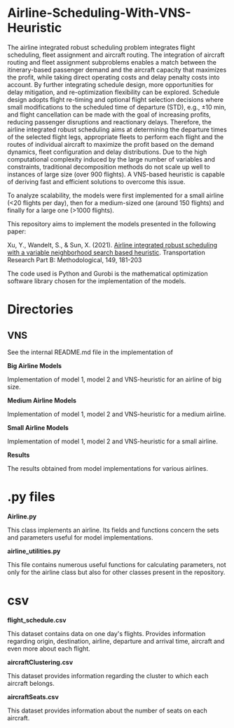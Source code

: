# Airline-Scheduling-With-VNS-Heuristic
The airline integrated robust scheduling problem integrates flight scheduling, fleet assignment and aircraft routing.
The integration of aircraft routing and fleet assignment subproblems enables a match between the itinerary-based passenger demand and the aircraft capacity that maximizes the profit, while taking direct operating costs and delay penalty costs into account. By further integrating schedule design, more opportunities for delay mitigation, and re-optimization flexibility can be explored. Schedule design adopts flight re-timing and optional flight selection decisions where small modifications to the scheduled time of departure (STD), e.g., ±10 min, and flight cancellation can be made with the goal of increasing profits, reducing passenger disruptions and reactionary delays. Therefore, the airline integrated robust scheduling aims at determining the departure times of the selected flight legs, appropriate fleets to perform each flight and the routes of individual aircraft to maximize the profit based on the demand dynamics, fleet configuration and delay distributions. 
Due to the high computational complexity induced by the large number of variables and constraints, traditional decomposition methods do not scale up well to instances of large size (over 900 flights). A VNS-based heuristic is capable of deriving fast and efficient solutions to overcome this issue.

To analyze scalability, the models were first implemented for a small airline (<20 flights per day), then for a medium-sized one (around 150 flights) and finally for a large one (>1000 flights).

This repository aims to implement the models presented in the following paper:

Xu, Y., Wandelt, S., & Sun, X. (2021). [Airline integrated robust scheduling with a variable neighborhood search based heuristic](https://www.sciencedirect.com/user/identity/landing?code=GuXkMOVgQi6PaRovtDYzYvzioxxSFR2ayyUw9c29&state=retryCounter%3D0%26csrfToken%3D654f3f82-73d7-42ff-b68e-ae8babbc031a%26idpPolicy%3Durn%253Acom%253Aelsevier%253Aidp%253Apolicy%253Aproduct%253Ainst_assoc%26returnUrl%3D%252Fscience%252Farticle%252Fpii%252FS0191261521000850%253Fvia%25253Dihub%26prompt%3Dlogin%26cid%3Darp-9294e37e-4dba-4b2e-ab45-8391d6afa5b4). Transportation Research Part B: Methodological, 149, 181-203

The code used is Python and Gurobi is the mathematical optimization software library chosen for the implementation of the models.

# Directories

## VNS

See the internal README.md file in the implementation of [](VNS)

**Big Airline Models** 

Implementation of model 1, model 2 and VNS-heuristic for an airline of big size.

**Medium Airline Models**

Implementation of model 1, model 2 and VNS-heuristic for a medium airline.

**Small Airline Models**

Implementation of model 1, model 2 and VNS-heuristic for a small airline.

**Results** 

The results obtained from model implementations for various airlines.  
 


# .py files

**Airline.py**

This class implements an airline. Its fields and functions concern the sets and parameters useful for model implementations. 

**airline_utilities.py**

This file contains numerous useful functions for calculating parameters, not only for the airline class but also for other classes present in the repository.

# csv
**flight_schedule.csv**

This dataset contains data on one day's flights. Provides information regarding origin, destination, airline, departure and arrival time, aircraft and even more about each flight.

**aircraftClustering.csv**

This dataset provides information regarding the cluster to which each aircraft belongs.

**aircraftSeats.csv**

This dataset provides information about the number of seats on each aircraft.

